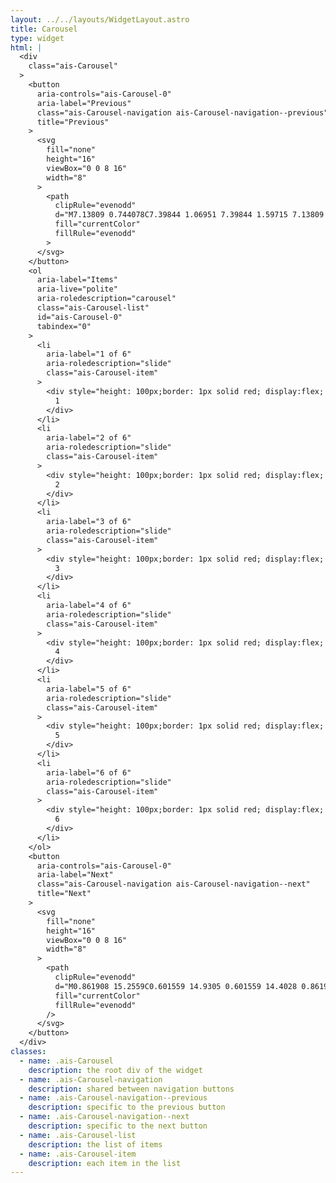 ```yaml
---
layout: ../../layouts/WidgetLayout.astro
title: Carousel
type: widget
html: |
  <div
    class="ais-Carousel"
  >
    <button
      aria-controls="ais-Carousel-0"
      aria-label="Previous"
      class="ais-Carousel-navigation ais-Carousel-navigation--previous"
      title="Previous"
    >
      <svg
        fill="none"
        height="16"
        viewBox="0 0 8 16"
        width="8"
      >
        <path
          clipRule="evenodd"
          d="M7.13809 0.744078C7.39844 1.06951 7.39844 1.59715 7.13809 1.92259L2.27616 8L7.13809 14.0774C7.39844 14.4028 7.39844 14.9305 7.13809 15.2559C6.87774 15.5814 6.45563 15.5814 6.19528 15.2559L0.861949 8.58926C0.6016 8.26382 0.6016 7.73618 0.861949 7.41074L6.19528 0.744078C6.45563 0.418641 6.87774 0.418641 7.13809 0.744078Z"
          fill="currentColor"
          fillRule="evenodd"
        >
      </svg>
    </button>
    <ol
      aria-label="Items"
      aria-live="polite"
      aria-roledescription="carousel"
      class="ais-Carousel-list"
      id="ais-Carousel-0"
      tabindex="0"
    >
      <li
        aria-label="1 of 6"
        aria-roledescription="slide"
        class="ais-Carousel-item"
      >
        <div style="height: 100px;border: 1px solid red; display:flex; justify-content: center;align-items: center;">
          1
        </div>
      </li>
      <li
        aria-label="2 of 6"
        aria-roledescription="slide"
        class="ais-Carousel-item"
      >
        <div style="height: 100px;border: 1px solid red; display:flex; justify-content: center;align-items: center;">
          2
        </div>
      </li>
      <li
        aria-label="3 of 6"
        aria-roledescription="slide"
        class="ais-Carousel-item"
      >
        <div style="height: 100px;border: 1px solid red; display:flex; justify-content: center;align-items: center;">
          3
        </div>
      </li>
      <li
        aria-label="4 of 6"
        aria-roledescription="slide"
        class="ais-Carousel-item"
      >
        <div style="height: 100px;border: 1px solid red; display:flex; justify-content: center;align-items: center;">
          4
        </div>
      </li>
      <li
        aria-label="5 of 6"
        aria-roledescription="slide"
        class="ais-Carousel-item"
      >
        <div style="height: 100px;border: 1px solid red; display:flex; justify-content: center;align-items: center;">
          5
        </div>
      </li>
      <li
        aria-label="6 of 6"
        aria-roledescription="slide"
        class="ais-Carousel-item"
      >
        <div style="height: 100px;border: 1px solid red; display:flex; justify-content: center;align-items: center;">
          6
        </div>
      </li>
    </ol>
    <button
      aria-controls="ais-Carousel-0"
      aria-label="Next"
      class="ais-Carousel-navigation ais-Carousel-navigation--next"
      title="Next"
    >
      <svg
        fill="none"
        height="16"
        viewBox="0 0 8 16"
        width="8"
      >
        <path
          clipRule="evenodd"
          d="M0.861908 15.2559C0.601559 14.9305 0.601559 14.4028 0.861908 14.0774L5.72384 8L0.861908 1.92259C0.601559 1.59715 0.601559 1.06952 0.861908 0.744079C1.12226 0.418642 1.54437 0.418642 1.80472 0.744079L7.13805 7.41074C7.3984 7.73618 7.3984 8.26382 7.13805 8.58926L1.80472 15.2559C1.54437 15.5814 1.12226 15.5814 0.861908 15.2559Z"
          fill="currentColor"
          fillRule="evenodd"
        />
      </svg>
    </button>
  </div>
classes:
  - name: .ais-Carousel
    description: the root div of the widget
  - name: .ais-Carousel-navigation
    description: shared between navigation buttons
  - name: .ais-Carousel-navigation--previous
    description: specific to the previous button
  - name: .ais-Carousel-navigation--next
    description: specific to the next button
  - name: .ais-Carousel-list
    description: the list of items
  - name: .ais-Carousel-item
    description: each item in the list
---
```

